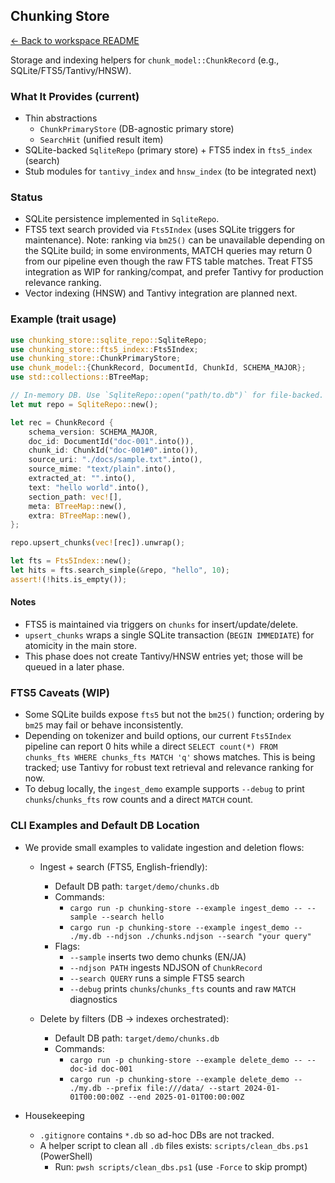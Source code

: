 ## Chunking Store

[← Back to workspace README](../README.md)

Storage and indexing helpers for `chunk_model::ChunkRecord` (e.g., SQLite/FTS5/Tantivy/HNSW).

### What It Provides (current)
- Thin abstractions
  - `ChunkPrimaryStore` (DB-agnostic primary store)
  - `SearchHit` (unified result item)
- SQLite-backed `SqliteRepo` (primary store) + FTS5 index in `fts5_index` (search)
- Stub modules for `tantivy_index` and `hnsw_index` (to be integrated next)

### Status
- SQLite persistence implemented in `SqliteRepo`.
- FTS5 text search provided via `Fts5Index` (uses SQLite triggers for maintenance). Note: ranking via `bm25()` can be unavailable depending on the SQLite build; in some environments, MATCH queries may return 0 from our pipeline even though the raw FTS table matches. Treat FTS5 integration as WIP for ranking/compat, and prefer Tantivy for production relevance ranking.
- Vector indexing (HNSW) and Tantivy integration are planned next.

### Example (trait usage)
```rust
use chunking_store::sqlite_repo::SqliteRepo;
use chunking_store::fts5_index::Fts5Index;
use chunking_store::ChunkPrimaryStore;
use chunk_model::{ChunkRecord, DocumentId, ChunkId, SCHEMA_MAJOR};
use std::collections::BTreeMap;

// In-memory DB. Use `SqliteRepo::open("path/to.db")` for file-backed.
let mut repo = SqliteRepo::new();

let rec = ChunkRecord {
    schema_version: SCHEMA_MAJOR,
    doc_id: DocumentId("doc-001".into()),
    chunk_id: ChunkId("doc-001#0".into()),
    source_uri: "./docs/sample.txt".into(),
    source_mime: "text/plain".into(),
    extracted_at: "".into(),
    text: "hello world".into(),
    section_path: vec![],
    meta: BTreeMap::new(),
    extra: BTreeMap::new(),
};

repo.upsert_chunks(vec![rec]).unwrap();

let fts = Fts5Index::new();
let hits = fts.search_simple(&repo, "hello", 10);
assert!(!hits.is_empty());
```

#### Notes
- FTS5 is maintained via triggers on `chunks` for insert/update/delete.
- `upsert_chunks` wraps a single SQLite transaction (`BEGIN IMMEDIATE`) for atomicity in the main store.
- This phase does not create Tantivy/HNSW entries yet; those will be queued in a later phase.

### FTS5 Caveats (WIP)
- Some SQLite builds expose `fts5` but not the `bm25()` function; ordering by `bm25` may fail or behave inconsistently.
- Depending on tokenizer and build options, our current `Fts5Index` pipeline can report 0 hits while a direct `SELECT count(*) FROM chunks_fts WHERE chunks_fts MATCH 'q'` shows matches. This is being tracked; use Tantivy for robust text retrieval and relevance ranking for now.
- To debug locally, the `ingest_demo` example supports `--debug` to print `chunks`/`chunks_fts` row counts and a direct `MATCH` count.

### CLI Examples and Default DB Location

- We provide small examples to validate ingestion and deletion flows:

  - Ingest + search (FTS5, English-friendly):
    - Default DB path: `target/demo/chunks.db`
    - Commands:
      - `cargo run -p chunking-store --example ingest_demo -- --sample --search hello`
      - `cargo run -p chunking-store --example ingest_demo -- ./my.db --ndjson ./chunks.ndjson --search "your query"`
    - Flags:
      - `--sample` inserts two demo chunks (EN/JA)
      - `--ndjson PATH` ingests NDJSON of `ChunkRecord`
      - `--search QUERY` runs a simple FTS5 search
      - `--debug` prints `chunks`/`chunks_fts` counts and raw `MATCH` diagnostics

  - Delete by filters (DB → indexes orchestrated):
    - Default DB path: `target/demo/chunks.db`
    - Commands:
      - `cargo run -p chunking-store --example delete_demo -- --doc-id doc-001`
      - `cargo run -p chunking-store --example delete_demo -- ./my.db --prefix file:///data/ --start 2024-01-01T00:00:00Z --end 2025-01-01T00:00:00Z`

- Housekeeping
  - `.gitignore` contains `*.db` so ad-hoc DBs are not tracked.
  - A helper script to clean all `.db` files exists: `scripts/clean_dbs.ps1` (PowerShell)
    - Run: `pwsh scripts/clean_dbs.ps1` (use `-Force` to skip prompt)

